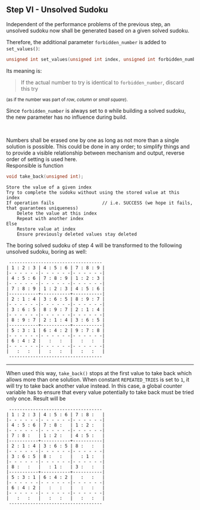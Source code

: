 ## Step VI - Unsolved Sudoku

Independent of the performance problems of the previous step,
an unsolved sudoku now shall be generated based on a given
solved sudoku.

Therefore, the additional parameter `forbidden_number` is added to `set_values()`:
```c
unsigned int set_values(unsigned int index, unsigned int forbidden_number);
```

Its meaning is:
> If the actual number to try is identical to `forbidden_number`, discard this try

<sup>(as if the number was part of _row_, _column_ or _small square_).</sup>

Since `forbidden_number` is always set to `0` while building a solved sudoku,
the new parameter has no influence during build.

&nbsp;

Numbers shall be erased one by one as long as not more than a single solution is possible.
This could be done in any order; to simplify things
and to provide a visible relationship between mechanism and output,
reverse order of setting is used here.  
Responsible is function
```c
void take_back(unsigned int);
```
```
Store the value of a given index
Try to complete the sudoku without using the stored value at this index
If operation fails                  // i.e. SUCCESS (we hope it fails, that guarantees uniqueness)
    Delete the value at this index
    Repeat with another index
Else
    Restore value at index
    Ensure previously deleted values stay deleted
```

The boring solved sudoku of step 4 will be transformed
to the following unsolved sudoku, boring as well:
```
 -----------------------------------
| 1 : 2 : 3 | 4 : 5 : 6 | 7 : 8 : 9 |
|- - - - - -|- - - - - -|- - - - - -|
| 4 : 5 : 6 | 7 : 8 : 9 | 1 : 2 : 3 |
|- - - - - -|- - - - - -|- - - - - -|
| 7 : 8 : 9 | 1 : 2 : 3 | 4 : 5 : 6 |
|-----------+-----------+-----------|
| 2 : 1 : 4 | 3 : 6 : 5 | 8 : 9 : 7 |
|- - - - - -|- - - - - -|- - - - - -|
| 3 : 6 : 5 | 8 : 9 : 7 | 2 : 1 : 4 |
|- - - - - -|- - - - - -|- - - - - -|
| 8 : 9 : 7 | 2 : 1 : 4 | 3 : 6 : 5 |
|-----------+-----------+-----------|
| 5 : 3 : 1 | 6 : 4 : 2 | 9 : 7 : 8 |
|- - - - - -|- - - - - -|- - - - - -|
| 6 : 4 : 2 |   :   :   |   :   :   |
|- - - - - -|- - - - - -|- - - - - -|
|   :   :   |   :   :   |   :   :   |
 ----------------------------------- 
```

---

When used this way, `take_back()` stops at the first value to take back
which allows more than one solution. When constant `REPEATED_TRIES`
is set to `1`, it will try to take back another value instead. In this case,
a global counter variable has to ensure that every value potentially to take back
must be tried only once. Result will be
```
 -----------------------------------
| 1 : 2 : 3 | 4 : 5 : 6 | 7 : 8 :   |
|- - - - - -|- - - - - -|- - - - - -|
| 4 : 5 : 6 | 7 : 8 :   | 1 : 2 :   |
|- - - - - -|- - - - - -|- - - - - -|
| 7 : 8 :   | 1 : 2 :   | 4 : 5 :   |
|-----------+-----------+-----------|
| 2 : 1 : 4 | 3 : 6 : 5 | 8 :   :   |
|- - - - - -|- - - - - -|- - - - - -|
| 3 : 6 : 5 | 8 :   :   |   : 1 :   |
|- - - - - -|- - - - - -|- - - - - -|
| 8 :   :   |   : 1 :   | 3 :   :   |
|-----------+-----------+-----------|
| 5 : 3 : 1 | 6 : 4 : 2 |   :   :   |
|- - - - - -|- - - - - -|- - - - - -|
| 6 : 4 : 2 |   :   :   |   :   :   |
|- - - - - -|- - - - - -|- - - - - -|
|   :   :   |   :   :   |   :   :   |
 -----------------------------------
```
